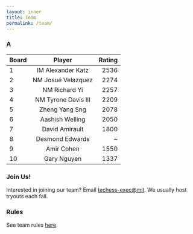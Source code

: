 ```yaml
---
layout: inner
title: Team
permalink: /team/
---
```


### A

| Board           | Player            | Rating        |
| --------- |:------------------------------------------------:| -----------:|
| 1     | IM Alexander Katz | 2536 |
| 2     | NM Josu&eacute; Velazquez| 2274 |
| 3     | NM Richard Yi | 2257 |
| 4     | NM Tyrone Davis III | 2209 |
| 5     | Zheng Yang Sng | 2078 |
| 6     | Aashish Welling | 2050 |
| 7     | David Amirault | 1800 |
| 8     | Desmond Edwards | ~ |
| 9     | Amir Cohen | 1550 |
| 10    | Gary Nguyen | 1337 |


### Join Us!
Interested in joining our team? Email [techess-exec@mit](mailto:techess-exec@mit.edu). We usually host tryouts each fall.

### Rules
See team rules [here](/img/team/teamrules.pdf).
